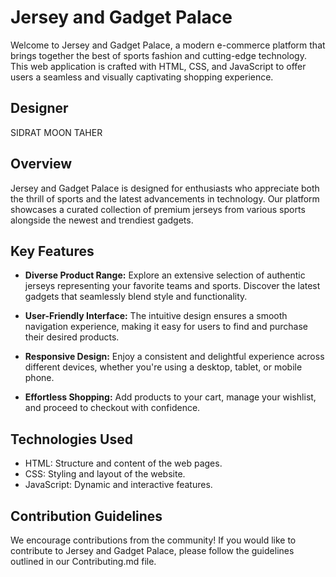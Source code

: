 # Jersey and Gadget Palace

Welcome to Jersey and Gadget Palace, a modern e-commerce platform that brings together the best of sports fashion and cutting-edge technology. This web application is crafted with HTML, CSS, and JavaScript to offer users a seamless and visually captivating shopping experience.

## Designer

SIDRAT MOON TAHER

## Overview

Jersey and Gadget Palace is designed for enthusiasts who appreciate both the thrill of sports and the latest advancements in technology. Our platform showcases a curated collection of premium jerseys from various sports alongside the newest and trendiest gadgets.

## Key Features

- **Diverse Product Range:** Explore an extensive selection of authentic jerseys representing your favorite teams and sports. Discover the latest gadgets that seamlessly blend style and functionality.

- **User-Friendly Interface:** The intuitive design ensures a smooth navigation experience, making it easy for users to find and purchase their desired products.

- **Responsive Design:** Enjoy a consistent and delightful experience across different devices, whether you're using a desktop, tablet, or mobile phone.

- **Effortless Shopping:** Add products to your cart, manage your wishlist, and proceed to checkout with confidence.


## Technologies Used
- HTML: Structure and content of the web pages.
- CSS: Styling and layout of the website.
-  JavaScript: Dynamic and interactive features.
## Contribution Guidelines
We encourage contributions from the community! If you would like to contribute to Jersey and Gadget Palace, please follow the guidelines outlined in our Contributing.md file.
